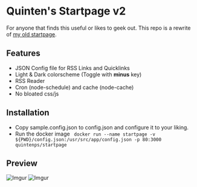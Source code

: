 # Quinten's Startpage v2
For anyone that finds this useful or likes to geek out. This repo is a rewrite of [my old startpage](https://github.com/Quintenps/Startpage).

## Features
- JSON Config file for RSS Links and Quicklinks
- Light & Dark colorscheme (Toggle with **minus** key) 
- RSS Reader
- Cron (node-schedule) and cache (node-cache)
- No bloated css/js

## Installation
- Copy sample.config.json to config.json and configure it to your liking.
- Run the docker image
` docker run --name startpage -v ${PWD}/config.json:/usr/src/app/config.json -p 80:3000 quintenps/startpage`

## Preview
![Imgur](https://i.imgur.com/cakw2ZL.jpeg)
![Imgur](https://i.imgur.com/uTqtLx2.jpeg)
